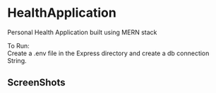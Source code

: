 # HealthApplication
Personal Health Application built using MERN stack

To Run: <br>
Create a .env file in the Express directory and create a db connection String.<br>


<h2>ScreenShots</h2>


